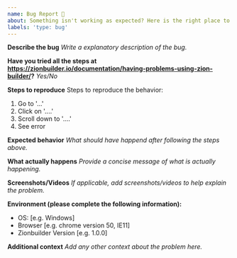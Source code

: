 ```yaml
---
name: Bug Report 🐞
about: Something isn't working as expected? Here is the right place to report.
labels: 'type: bug'
---
```


<!--
  Please fill out each section below, otherwise, your issue will be closed. This info allows Zionbuilder maintainers to diagnose (and fix!) your issue as quickly as possible.

  Useful Links:
  - Documentation: https://zionbuilder.io/help-center/

  Before opening a new issue, please search existing issues: https://feedback.zionbuilder.io
-->

**Describe the bug**
_Write a explanatory description of the bug._

**Have you tried all the steps at https://zionbuilder.io/documentation/having-problems-using-zion-builder/?**
_Yes/No_

**Steps to reproduce**
Steps to reproduce the behavior:

1. Go to '...'
2. Click on '....'
3. Scroll down to '....'
4. See error

**Expected behavior**
_What should have happend after following the steps above._

**What actually happens**
_Provide a concise message of what is actually happening._

**Screenshots/Videos**
_If applicable, add screenshots/videos to help explain the problem._

**Environment (please complete the following information):**

- OS: [e.g. Windows]
- Browser [e.g. chrome version 50, IE11]
- Zionbuilder Version [e.g. 1.0.0]

**Additional context**
_Add any other context about the problem here._
